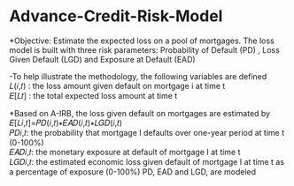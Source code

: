 # Advance-Credit-Risk-Model
*Objective: Estimate the expected loss on a pool of mortgages. The loss model is built with three risk parameters: Probability of Default (PD)
, Loss Given Default (LGD) and Exposure at Default (EAD)


-To help illustrate the methodology, the following variables are defined</br>
𝐿(𝑖,𝑡) : the loss amount given default on mortgage i at time t </br>
𝐸[𝐿𝑡] : the total expected loss amount at time t

*Based on A-IRB, the loss given default on mortgages are estimated by</br>
𝐸[𝐿𝑖,𝑡]=𝑃𝐷(𝑖,𝑡)∗𝐸𝐴𝐷(𝑖,𝑡)∗𝐿𝐺𝐷(𝑖,𝑡)</br>
𝑃𝐷𝑖,𝑡: the probability that mortgage I defaults over one-year period at time t (0-100%)</br>
𝐸𝐴𝐷𝑖,𝑡: the monetary exposure at default of mortgage I at time t</br>
𝐿𝐺𝐷𝑖,𝑡: the estimated economic loss given default of mortgage I at time t as a percentage of exposure (0-100%)
PD, EAD and LGD, are modeled
